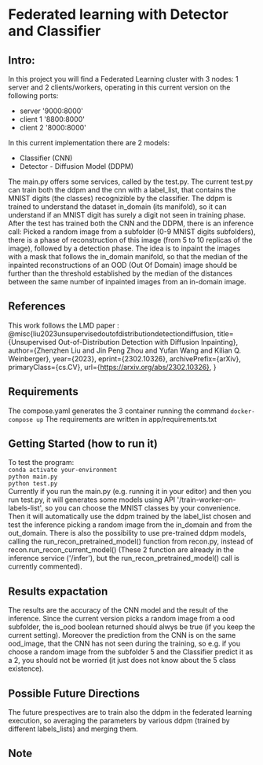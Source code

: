 # Federated learning with Detector and Classifier 
## Intro:
In this project you will find a Federated Learning cluster with 3 nodes:
1 server and 2 clients/workers, operating in this current version on the following ports:
* server    '9000:8000'
* client 1  '8800:8000'
* client 2  '8000:8000'

In this current implementation there are 2 models:
* Classifier (CNN)
* Detector - Diffusion Model (DDPM)

The main.py offers some services, called by the test.py. The current test.py can train both the ddpm and the cnn with a label_list, that contains the MNIST digits (the classes) recognizible by the classifier. The ddpm is trained to understand the dataset in_domain (its manifold), so it can understand if an MNIST digit has surely a digit not seen in training phase.
After the test has trained both the CNN and the DDPM, there is an inference call: Picked a random image from a subfolder (0-9 MNIST digits subfolders), there is a phase of reconstruction of this image (from 5 to 10 replicas of the image), followed by a detection phase. The idea is to inpaint the images with a mask that follows the in_domain manifold, so that the median of the inpainted reconstructions of an OOD (Out Of Domain) image should be further than the threshold established by the median of the distances between the same number of inpainted images from an in-domain image.

## References 
This work follows the LMD paper : @misc{liu2023unsupervisedoutofdistributiondetectiondiffusion,
      title={Unsupervised Out-of-Distribution Detection with Diffusion Inpainting}, 
      author={Zhenzhen Liu and Jin Peng Zhou and Yufan Wang and Kilian Q. Weinberger},
      year={2023},
      eprint={2302.10326},
      archivePrefix={arXiv},
      primaryClass={cs.CV},
      url={https://arxiv.org/abs/2302.10326}, 
} 

## Requirements

The compose.yaml generates the 3 container running the command ```docker-compose up```
The requirements are written in app/requirements.txt

## Getting Started (how to run it)
To test the program: \
```conda activate your-environment``` \
```python main.py``` \
```python test.py``` \
Currently if you run the main.py (e.g. running it in your editor) and then you run test.py, it will generates some models using API '/train-worker-on-labels-list', so you can choose the MNIST classes by your convenience. Then it will automatically use the ddpm trained by the label_list chosen and test the inference picking a random image from the in_domain and from the out_domain. There is also the possibility to use pre-trained ddpm models, calling the run_recon_pretrained_model() function from recon.py, instead of recon.run_recon_current_model() (These 2 function are already in the inference service ('/infer'), but the run_recon_pretrained_model() call is currently commented).


## Results expactation
The results are the accuracy of the CNN model and the result of the inference. Since the current version picks a random image from a ood subfolder, the is_ood boolean returned should alwys be true (if you keep the current setting). Moreover the prediction from the CNN is on the same ood_image, that the CNN has not seen during the training, so e.g. if you choose a random image from the subfolder 5 and the Classifier predict it as a 2, you should not be worried (it just does not know about the 5 class existence).

## Possible Future Directions
The future prespectives are to train also the ddpm in the federated learning execution, so averaging the parameters by various ddpm (trained by different labels_lists) and merging them.

## Note

